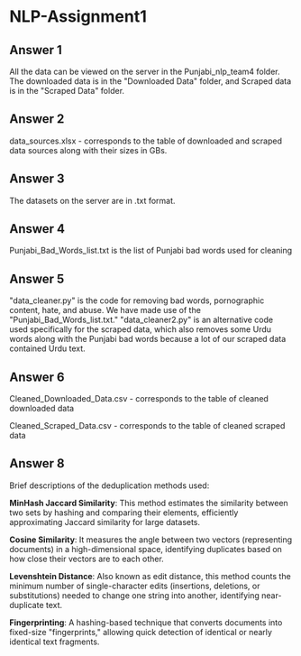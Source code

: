 # NLP-Assignment1

## Answer 1
All the data can be viewed on the server in the Punjabi_nlp_team4 folder. The downloaded data is in the "Downloaded Data" folder, and Scraped data is in the "Scraped Data" folder.

## Answer 2
data_sources.xlsx - corresponds to the table of downloaded and scraped data sources along with their sizes in GBs.

## Answer 3
The datasets on the server are in .txt format.

## Answer 4
Punjabi_Bad_Words_list.txt is the list of Punjabi bad words used for cleaning

## Answer 5
"data_cleaner.py" is the code for removing bad words, pornographic content, hate, and abuse. We have made use of the "Punjabi_Bad_Words_list.txt."
"data_cleaner2.py" is an alternative code used specifically for the scraped data, which also removes some Urdu words along with the Punjabi bad words because a lot of our scraped data contained Urdu text.

## Answer 6
Cleaned_Downloaded_Data.csv - corresponds to the table of cleaned downloaded data

Cleaned_Scraped_Data.csv - corresponds to the table of cleaned scraped data

## Answer 8
Brief descriptions of the deduplication methods used:

**MinHash Jaccard Similarity**: This method estimates the similarity between two sets by hashing and comparing their elements, efficiently approximating Jaccard similarity for large datasets.
  
**Cosine Similarity**: It measures the angle between two vectors (representing documents) in a high-dimensional space, identifying duplicates based on how close their vectors are to each other.

**Levenshtein Distance**: Also known as edit distance, this method counts the minimum number of single-character edits (insertions, deletions, or substitutions) needed to change one string into another, identifying near-duplicate text.

**Fingerprinting**: A hashing-based technique that converts documents into fixed-size "fingerprints," allowing quick detection of identical or nearly identical text fragments.
